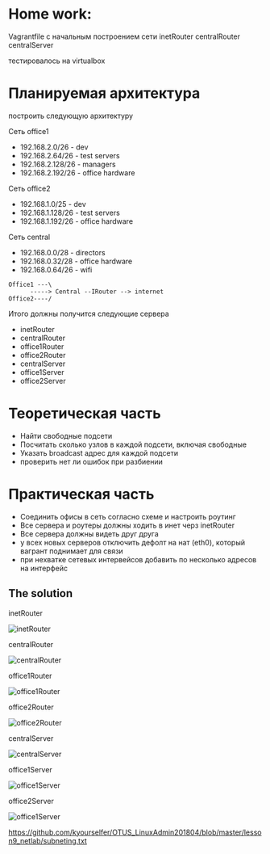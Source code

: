 #  Home work:
Vagrantfile с начальным  построением сети
inetRouter
centralRouter
centralServer

тестировалось на virtualbox

# Планируемая архитектура
построить следующую архитектуру

Сеть office1
- 192.168.2.0/26      - dev
- 192.168.2.64/26    - test servers
- 192.168.2.128/26  - managers
- 192.168.2.192/26  - office hardware

Сеть office2
- 192.168.1.0/25      - dev
- 192.168.1.128/26  - test servers
- 192.168.1.192/26  - office hardware

Сеть central
- 192.168.0.0/28    - directors
- 192.168.0.32/28  - office hardware
- 192.168.0.64/26  - wifi

```
Office1 ---\
      -----> Central --IRouter --> internet
Office2----/
```
Итого должны получится следующие сервера
- inetRouter
- centralRouter
- office1Router
- office2Router
- centralServer
- office1Server
- office2Server

# Теоретическая часть
- Найти свободные подсети
- Посчитать сколько узлов в каждой подсети, включая свободные
- Указать broadcast адрес для каждой подсети
- проверить нет ли ошибок при разбиении

# Практическая часть
- Соединить офисы в сеть согласно схеме и настроить роутинг
- Все сервера и роутеры должны ходить в инет черз inetRouter
- Все сервера должны видеть друг друга
- у всех новых серверов отключить дефолт на нат (eth0), который вагрант поднимает для связи
- при нехватке сетевых интервейсов добавить по несколько адресов на интерфейс

The solution
--------------------------------------
inetRouter

![inetRouter](https://github.com/kyourselfer/OTUS_LinuxAdmin201804/blob/master/lesson9_netlab/img/inetRouter.gif)

centralRouter

![centralRouter](https://github.com/kyourselfer/OTUS_LinuxAdmin201804/blob/master/lesson9_netlab/img/centralRouter.gif)

office1Router

![office1Router](https://github.com/kyourselfer/OTUS_LinuxAdmin201804/blob/master/lesson9_netlab/img/office1Router.gif)

office2Router

![office2Router](https://github.com/kyourselfer/OTUS_LinuxAdmin201804/blob/master/lesson9_netlab/img/office2Router.gif)

centralServer

![centralServer](https://github.com/kyourselfer/OTUS_LinuxAdmin201804/blob/master/lesson9_netlab/img/centralServer.gif)

office1Server

![office1Server](https://github.com/kyourselfer/OTUS_LinuxAdmin201804/blob/master/lesson9_netlab/img/office1Server.gif)

office2Server

![office1Server](https://github.com/kyourselfer/OTUS_LinuxAdmin201804/blob/master/lesson9_netlab/img/office2Server.gif)



https://github.com/kyourselfer/OTUS_LinuxAdmin201804/blob/master/lesson9_netlab/subneting.txt
